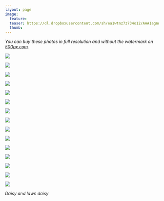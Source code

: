 ```yaml
---
layout: page
image:
  feature:
  teaser: https://dl.dropboxusercontent.com/sh/ea1wtnz7z734o12/AAA1agnwAeI-x8yR1odVgGE0a/luontokuvat/kes%C3%A4/5/DS23571-245px.jpg
  thumb:
---
```


*You can buy these photos in full resolution and without the watermark on [500px.com](https://500px.com/minimuutticom/galleries/daisies).*

[![](https://dl.dropboxusercontent.com/sh/ea1wtnz7z734o12/AAAVRX2ajFUYKKpG1bStHecUa/luontokuvat/kes%C3%A4/9/DS34029-800px.jpg)](https://dl.dropboxusercontent.com/sh/ea1wtnz7z734o12/AAChWZyh3R3L_wxYiqkpTU1qa/luontokuvat/kes%C3%A4/9/DS34029.jpg)

[![](https://dl.dropboxusercontent.com/sh/ea1wtnz7z734o12/AAAQCrmJSWO54KK6YHMalr6Ya/luontokuvat/kes%C3%A4/6/DS26134-800px.jpg)](https://dl.dropboxusercontent.com/sh/ea1wtnz7z734o12/AACKRIoJlWYeVpJZk0MfyqkPa/luontokuvat/kes%C3%A4/6/DS26134.jpg)

[![](https://dl.dropboxusercontent.com/sh/ea1wtnz7z734o12/AAC8kKQmrInNADuPBqHG5AOKa/luontokuvat/kes%C3%A4/8/DS32613-800px.jpg)](https://dl.dropboxusercontent.com/sh/ea1wtnz7z734o12/AAAKol3E-PPnuLlM30zS3LgYa/luontokuvat/kes%C3%A4/8/DS32613.jpg)

[![](https://dl.dropboxusercontent.com/sh/ea1wtnz7z734o12/AACBfMSCTHiAgwJtjbURKKfza/luontokuvat/kes%C3%A4/8/DS32673-800px.jpg)](https://dl.dropboxusercontent.com/sh/ea1wtnz7z734o12/AAB-ZpAuYzydp76BpX8nqUG6a/luontokuvat/kes%C3%A4/8/DS32673.jpg)

[![](https://dl.dropboxusercontent.com/sh/ea1wtnz7z734o12/AACme7FimWljW0VdFgcGMfIAa/luontokuvat/kes%C3%A4/8/DS32675-800px.jpg)](https://dl.dropboxusercontent.com/sh/ea1wtnz7z734o12/AABQuiO9Ew3AYENeyMYqYXK2a/luontokuvat/kes%C3%A4/8/DS32675.jpg)

[![](https://dl.dropboxusercontent.com/sh/ea1wtnz7z734o12/AAD0K2DWdlbAoGm5ZNySySzga/luontokuvat/kes%C3%A4/5/DS23567-800px.jpg)](https://dl.dropboxusercontent.com/sh/ea1wtnz7z734o12/AADD-ytq3feIOPXFdbmTsTHBa/luontokuvat/kes%C3%A4/5/DS23567.jpg)

[![](https://dl.dropboxusercontent.com/sh/ea1wtnz7z734o12/AACBfLw6oRfG2cXj0YHoffNua/luontokuvat/kes%C3%A4/5/DS23571-800px.jpg)](https://dl.dropboxusercontent.com/sh/ea1wtnz7z734o12/AACwuP9ZSoUAgpr6mYHem2_7a/luontokuvat/kes%C3%A4/5/DS23571.jpg)

[![](https://dl.dropboxusercontent.com/sh/ea1wtnz7z734o12/AADutuM1ZsLuDU1AikuP0IF8a/luontokuvat/kes%C3%A4/5/DS23579-800px.jpg)](https://dl.dropboxusercontent.com/sh/ea1wtnz7z734o12/AADGhcvAKzdhJvcLCUxdhNfCa/luontokuvat/kes%C3%A4/5/DS23579.jpg)

[![](https://dl.dropboxusercontent.com/sh/ea1wtnz7z734o12/AAB9nRBWbbB1OA_X9z_qXLTPa/luontokuvat/kes%C3%A4/6/DS27228-800px.jpg)](https://dl.dropboxusercontent.com/sh/ea1wtnz7z734o12/AADLq7SeB1SmCj8cNiXgjhuia/luontokuvat/kes%C3%A4/6/DS27228.jpg)

[![](https://dl.dropboxusercontent.com/sh/ea1wtnz7z734o12/AADEcBzmvx_GhmkbYWnL2xGNa/luontokuvat/kes%C3%A4/8/DS33810-800px.jpg)](https://dl.dropboxusercontent.com/sh/ea1wtnz7z734o12/AAC9k6QxTAm5o3wM3gOcvXSXa/luontokuvat/kes%C3%A4/8/DS33810.jpg)

[![](https://dl.dropboxusercontent.com/sh/ea1wtnz7z734o12/AADYzwB6ezycH2-vu1B1kWqua/luontokuvat/kes%C3%A4/8/DS33814-800px.jpg)](https://dl.dropboxusercontent.com/sh/ea1wtnz7z734o12/AACKESrfrDypWkITsOu0ia7Sa/luontokuvat/kes%C3%A4/8/DS33814.jpg)

[![](https://dl.dropboxusercontent.com/sh/ea1wtnz7z734o12/AABKAdqIV579gv0FVB_C1Z71a/luontokuvat/kes%C3%A4/8/DS33835-800px.jpg)](https://dl.dropboxusercontent.com/sh/ea1wtnz7z734o12/AACr5tVPW4KAdoZo1GNK9EYza/luontokuvat/kes%C3%A4/8/DS33835.jpg)

[![](https://dl.dropboxusercontent.com/sh/ea1wtnz7z734o12/AAArhHC_1kuLMj9GUd_5sLV8a/luontokuvat/kes%C3%A4/8/DS33751-800px.jpg)](https://dl.dropboxusercontent.com/sh/ea1wtnz7z734o12/AAAsHAJCrrDhCGbyeeKycSW-a/luontokuvat/kes%C3%A4/8/DS33751.jpg)

[![](https://dl.dropboxusercontent.com/sh/ea1wtnz7z734o12/AACSFd-wsaoI7MQNsSM1nhsSa/luontokuvat/kes%C3%A4/8/DS33784-800px.jpg)](https://dl.dropboxusercontent.com/sh/ea1wtnz7z734o12/AAAU84nFOGX3YndSeaKyOMDza/luontokuvat/kes%C3%A4/8/DS33784.jpg)

[![](https://dl.dropboxusercontent.com/sh/ea1wtnz7z734o12/AABu8VV_KR4v196wtyIrFJqea/luontokuvat/kes%C3%A4/5/DS23699-800px.jpg)](https://dl.dropboxusercontent.com/sh/ea1wtnz7z734o12/AAAllxC-aKSs3ktvuJ_LzqoHa/luontokuvat/kes%C3%A4/5/DS23699.jpg)

*Daisy and lawn daisy*
